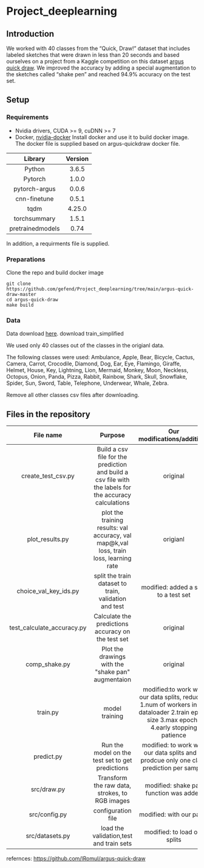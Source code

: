 # Project_deeplearning

## Introduction
We worked with 40 classes from the “Quick, Draw!” dataset that includes labeled sketches that were drawn in less than 20 seconds and based ourselves on a project from a Kaggle competition on this dataset [argus quick draw]( https://github.com/lRomul/argus-quick-draw).
We improved the accuracy by adding a special augmentation to the sketches called “shake pen” and reached 94.9% accuracy on the test set.

## Setup
### Requirements
* Nvidia drivers, CUDA >= 9, cuDNN >= 7
* Docker, [nvidia-docker](https://github.com/NVIDIA/nvidia-docker)
Install docker and use it to build docker image.
The docker file is supplied based on argus-quickdraw docker file.

|Library|Version|
|:-----:|:-----:|
|Python|3.6.5|
|Pytorch|1.0.0|
|pytorch-argus|0.0.6|
|cnn-finetune|0.5.1|
|tqdm|4.25.0|
|torchsummary|1.5.1|
|pretrainedmodels |0.74|

In addition, a requirments file is supplied. 

### Preparations
Clone the repo and build docker image

```shell
git clone https://github.com/gefend/Project_deeplearning/tree/main/argus-quick-draw-master
cd argus-quick-draw
make build
```

### Data
Data download [here](https://www.kaggle.com/c/quickdraw-doodle-recognition/data?select=train_simplified).
download train_simplified

We used only 40 classes out of the classes in the origianl data. 

The following classes were used: Ambulance, Apple, Bear, Bicycle, Cactus, Camera, Carrot, Crocodile, Diamond, Dog, Ear, Eye, Flamingo, Giraffe, Helmet, House, Key, Lightning, Lion, Mermaid, Monkey, Moon, Neckless, Octopus, Onion, Panda, Pizza, Rabbit, Rainbow, Shark, Skull, Snowflake, Spider, Sun, Sword, Table, Telephone, Underwear, Whale, Zebra.

Remove all other classes csv files after downloading.

## Files in the repository
|File name|Purpose|Our modifications/additions|
|:-------:|:-----:|:-------------------------:|
|create_test_csv.py|Build a csv file for the prediction and build a csv file with the labels for the accuracy calculations|original|
|plot_results.py|plot the training results: val accuracy, val map@k,val loss, train loss, learning rate|origianl|
|choice_val_key_ids.py|split the train dataset to train, validation and test|modified: added a split to a test set|
|test_calculate_accuracy.py|Calculate the predictions accuracy on the test set|original|
|comp_shake.py|Plot the drawings with the "shake pan" augmentaion| original|
|train.py|model training|modified:to work with our data splits, reduced: 1.num of workers in the dataloader 2.train epoch size 3.max epochs 4.early stopping patience|
|predict.py|Run the model on the test set to get predictions|modified: to work with our data splits and to prodcue only one class prediction per sample|
|src/draw.py|Transform the raw data, strokes, to RGB images|modified: shake pan function was added|
|src/config.py| configuration file| modified: with our paths|
|src/datasets.py|load the validation,test and train sets| modified: to load our splits|


refernces: https://github.com/lRomul/argus-quick-draw
